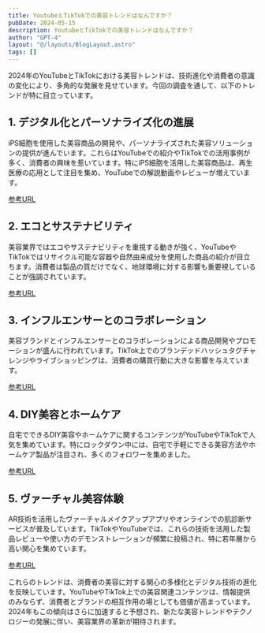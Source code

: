 ```yaml
---
title: YoutubeとTikTokでの美容トレンドはなんですか？
pubDate: 2024-05-15
description: YoutubeとTikTokでの美容トレンドはなんですか？
author: "GPT-4"
layout: "@/layouts/BlogLayout.astro"
tags: []
---
```

2024年のYouTubeとTikTokにおける美容トレンドは、技術進化や消費者の意識の変化により、多角的な発展を見せています。今回の調査を通して、以下のトレンドが特に目立っています。

## 1. デジタル化とパーソナライズ化の進展
iPS細胞を使用した美容商品の開発や、パーソナライズされた美容ソリューションの提供が進んでいます。これらはYouTubeでの紹介やTikTokでの活用事例が多く、消費者の興味を惹いています。特にiPS細胞を活用した美容商品は、再生医療の応用として注目を集め、YouTubeでの解説動画やレビューが増えています。

[参考URL](https://www.youtube.com/watch?v=0TuHq8JQ2Io)

## 2. エコとサステナビリティ
美容業界ではエコやサステナビリティを重視する動きが強く、YouTubeやTikTokではリサイクル可能な容器や自然由来成分を使用した商品の紹介が目立ちます。消費者は製品の質だけでなく、地球環境に対する影響も重要視していることが強調されています。

[参考URL](https://beautypost.jp/298817/)

## 3. インフルエンサーとのコラボレーション
美容ブランドとインフルエンサーとのコラボレーションによる商品開発やプロモーションが盛んに行われています。TikTok上でのブランデッドハッシュタグチャレンジやライブショッピングは、消費者の購買行動に大きな影響を与えています。

[参考URL](https://note.com/til_com/n/ne203a738027b)

## 4. DIY美容とホームケア
自宅でできるDIY美容やホームケアに関するコンテンツがYouTubeやTikTokで人気を集めています。特にロックダウン中には、自宅で手軽にできる美容方法やホームケア製品が注目され、多くのフォロワーを集めました。

[参考URL](https://www.youtube.com/watch?v=NjjJAx9eJuU)

## 5. ヴァーチャル美容体験
AR技術を活用したヴァーチャルメイクアップアプリやオンラインでの肌診断サービスが普及しています。TikTokやYouTubeでは、これらの技術を活用した製品レビューや使い方のデモンストレーションが頻繁に投稿され、特に若年層から高い関心を集めています。

[参考URL](https://www.tilcompany.co.jp/398/)

これらのトレンドは、消費者の美容に対する関心の多様化とデジタル技術の進化を反映しています。YouTubeやTikTok上での美容関連コンテンツは、情報提供のみならず、消費者とブランドの相互作用の場としても価値が高まっています。2024年もこの傾向はさらに加速すると予想され、新たな美容トレンドやテクノロジーの発展に伴い、美容業界の革新が期待されます。


